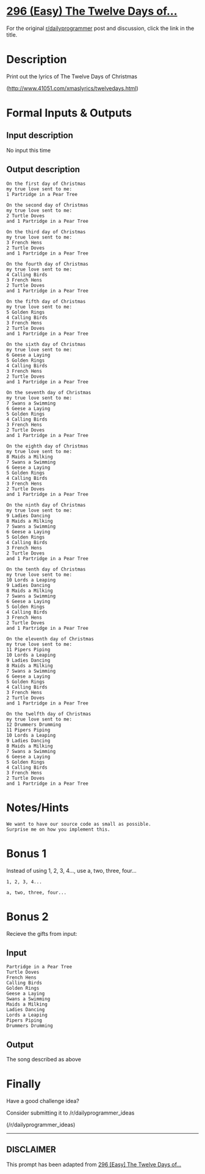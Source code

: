 # [296 (Easy) The Twelve Days of...](https://www.reddit.com/r/dailyprogrammer/comments/5j6ggm/20161219_challenge_296_easy_the_twelve_days_of/)

For the original [r/dailyprogrammer](https://www.reddit.com/r/dailyprogrammer/) post and discussion, click the link in the title.

# Description
Print out the lyrics of The Twelve Days of Christmas

(http://www.41051.com/xmaslyrics/twelvedays.html)
# Formal Inputs & Outputs
## Input description
No input this time

## Output description

```
On the first day of Christmas
my true love sent to me:
1 Partridge in a Pear Tree

On the second day of Christmas
my true love sent to me:
2 Turtle Doves
and 1 Partridge in a Pear Tree

On the third day of Christmas
my true love sent to me:
3 French Hens
2 Turtle Doves
and 1 Partridge in a Pear Tree

On the fourth day of Christmas
my true love sent to me:
4 Calling Birds
3 French Hens
2 Turtle Doves
and 1 Partridge in a Pear Tree

On the fifth day of Christmas
my true love sent to me:
5 Golden Rings
4 Calling Birds
3 French Hens
2 Turtle Doves
and 1 Partridge in a Pear Tree

On the sixth day of Christmas
my true love sent to me:
6 Geese a Laying
5 Golden Rings
4 Calling Birds
3 French Hens
2 Turtle Doves
and 1 Partridge in a Pear Tree

On the seventh day of Christmas
my true love sent to me:
7 Swans a Swimming
6 Geese a Laying
5 Golden Rings
4 Calling Birds
3 French Hens
2 Turtle Doves
and 1 Partridge in a Pear Tree

On the eighth day of Christmas
my true love sent to me:
8 Maids a Milking
7 Swans a Swimming
6 Geese a Laying
5 Golden Rings
4 Calling Birds
3 French Hens
2 Turtle Doves
and 1 Partridge in a Pear Tree

On the ninth day of Christmas
my true love sent to me:
9 Ladies Dancing
8 Maids a Milking
7 Swans a Swimming
6 Geese a Laying
5 Golden Rings
4 Calling Birds
3 French Hens
2 Turtle Doves
and 1 Partridge in a Pear Tree

On the tenth day of Christmas
my true love sent to me:
10 Lords a Leaping
9 Ladies Dancing
8 Maids a Milking
7 Swans a Swimming
6 Geese a Laying
5 Golden Rings
4 Calling Birds
3 French Hens
2 Turtle Doves
and 1 Partridge in a Pear Tree

On the eleventh day of Christmas
my true love sent to me:
11 Pipers Piping
10 Lords a Leaping
9 Ladies Dancing
8 Maids a Milking
7 Swans a Swimming
6 Geese a Laying
5 Golden Rings
4 Calling Birds
3 French Hens
2 Turtle Doves
and 1 Partridge in a Pear Tree

On the twelfth day of Christmas
my true love sent to me:
12 Drummers Drumming
11 Pipers Piping
10 Lords a Leaping
9 Ladies Dancing
8 Maids a Milking
7 Swans a Swimming
6 Geese a Laying
5 Golden Rings
4 Calling Birds
3 French Hens
2 Turtle Doves
and 1 Partridge in a Pear Tree
```
# Notes/Hints

```
We want to have our source code as small as possible.
Surprise me on how you implement this.
```
# Bonus 1
Instead of using 1, 2, 3, 4..., use a, two, three, four...


```
1, 2, 3, 4...
```

```
a, two, three, four...
```
# Bonus 2
Recieve the gifts from input:

## Input

```
Partridge in a Pear Tree
Turtle Doves
French Hens
Calling Birds
Golden Rings
Geese a Laying
Swans a Swimming
Maids a Milking
Ladies Dancing
Lords a Leaping
Pipers Piping
Drummers Drumming
```
## Output
The song described as above

# Finally
Have a good challenge idea?

Consider submitting it to /r/dailyprogrammer_ideas

(/r/dailyprogrammer_ideas)

----
## **DISCLAIMER**
This prompt has been adapted from [296 [Easy] The Twelve Days of...](https://www.reddit.com/r/dailyprogrammer/comments/5j6ggm/20161219_challenge_296_easy_the_twelve_days_of/
)
